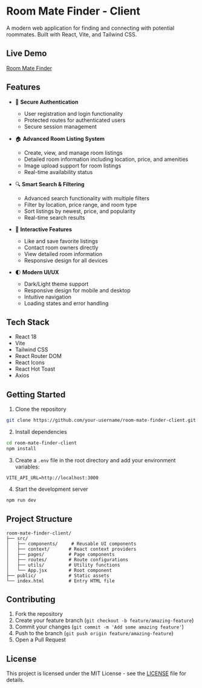 # Room Mate Finder - Client

A modern web application for finding and connecting with potential roommates. Built with React, Vite, and Tailwind CSS.

## Live Demo
[Room Mate Finder](https://room-mate-finderbd.web.app/)

## Features

- 🔐 **Secure Authentication**
  - User registration and login functionality
  - Protected routes for authenticated users
  - Secure session management

- 🏠 **Advanced Room Listing System**
  - Create, view, and manage room listings
  - Detailed room information including location, price, and amenities
  - Image upload support for room listings
  - Real-time availability status

- 🔍 **Smart Search & Filtering**
  - Advanced search functionality with multiple filters
  - Filter by location, price range, and room type
  - Sort listings by newest, price, and popularity
  - Real-time search results

- 💬 **Interactive Features**
  - Like and save favorite listings
  - Contact room owners directly
  - View detailed room information
  - Responsive design for all devices

- 🌓 **Modern UI/UX**
  - Dark/Light theme support
  - Responsive design for mobile and desktop
  - Intuitive navigation
  - Loading states and error handling

## Tech Stack

- React 18
- Vite
- Tailwind CSS
- React Router DOM
- React Icons
- React Hot Toast
- Axios

## Getting Started

1. Clone the repository
```bash
git clone https://github.com/your-username/room-mate-finder-client.git
```

2. Install dependencies
```bash
cd room-mate-finder-client
npm install
```

3. Create a `.env` file in the root directory and add your environment variables:
```env
VITE_API_URL=http://localhost:3000
```

4. Start the development server
```bash
npm run dev
```

## Project Structure

```
room-mate-finder-client/
├── src/
│   ├── components/     # Reusable UI components
│   ├── context/       # React context providers
│   ├── pages/         # Page components
│   ├── routes/        # Route configurations
│   ├── utils/         # Utility functions
│   └── App.jsx        # Root component
├── public/            # Static assets
└── index.html         # Entry HTML file
```

## Contributing

1. Fork the repository
2. Create your feature branch (`git checkout -b feature/amazing-feature`)
3. Commit your changes (`git commit -m 'Add some amazing feature'`)
4. Push to the branch (`git push origin feature/amazing-feature`)
5. Open a Pull Request

## License

This project is licensed under the MIT License - see the [LICENSE](LICENSE) file for details.
